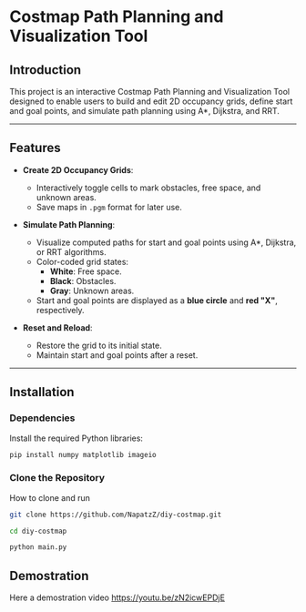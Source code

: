 # Costmap Path Planning and Visualization Tool

## Introduction

  This project is an interactive Costmap Path Planning and Visualization Tool designed to enable users to build and edit 2D occupancy grids, define start and goal points, and simulate path planning using A*, Dijkstra, and RRT.

---

## Features

- **Create 2D Occupancy Grids**:
  - Interactively toggle cells to mark obstacles, free space, and unknown areas.
  - Save maps in `.pgm` format for later use.

- **Simulate Path Planning**:
  - Visualize computed paths for start and goal points using A*, Dijkstra, or RRT algorithms.
  - Color-coded grid states:
    - **White**: Free space.
    - **Black**: Obstacles.
    - **Gray**: Unknown areas.
  - Start and goal points are displayed as a **blue circle** and **red "X"**, respectively.

- **Reset and Reload**:
  - Restore the grid to its initial state.
  - Maintain start and goal points after a reset.

---

## Installation

### Dependencies

Install the required Python libraries:
```bash
pip install numpy matplotlib imageio
```
### Clone the Repository
How to clone and run 
```bash
git clone https://github.com/NapatzZ/diy-costmap.git

cd diy-costmap

python main.py
```

## Demostration
Here a demostration video
https://youtu.be/zN2icwEPDjE
